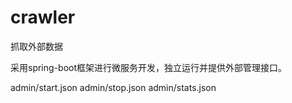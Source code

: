 # crawler
抓取外部数据

采用spring-boot框架进行微服务开发，独立运行并提供外部管理接口。

admin/start.json
admin/stop.json
admin/stats.json
